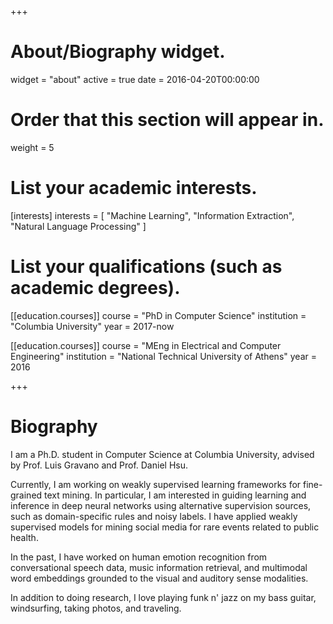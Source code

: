 +++
# About/Biography widget.
widget = "about"
active = true
date = 2016-04-20T00:00:00

# Order that this section will appear in.
weight = 5

# List your academic interests.
[interests]
  interests = [
    "Machine Learning",
    "Information Extraction",
    "Natural Language Processing"
  ]

# List your qualifications (such as academic degrees).
[[education.courses]]
  course = "PhD in Computer Science"
  institution = "Columbia University"
  year = 2017-now

[[education.courses]]
  course = "MEng in Electrical and Computer Engineering"
  institution = "National Technical University of Athens"
  year = 2016
 
+++

# Biography

I am a Ph.D. student in Computer Science at Columbia University, advised by Prof. Luis Gravano and Prof. Daniel Hsu. 

Currently, I am working on weakly supervised learning frameworks for fine-grained text mining. In particular, I am interested in guiding learning and inference in deep neural networks using alternative supervision sources, such as domain-specific rules and noisy labels. I have applied weakly supervised models for mining social media for rare events related to public health. 

In the past, I have worked on human emotion recognition from conversational speech data, music information retrieval, and multimodal word embeddings grounded to the visual and auditory sense modalities. 

In addition to doing research, I love playing funk n' jazz on my bass guitar, windsurfing, taking photos, and traveling. 
